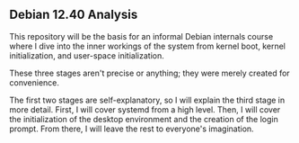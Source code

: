 ## Debian 12.40 Analysis

This repository will be the basis for an informal Debian internals course where I dive into the
inner workings of the system from kernel boot, kernel initialization, and user-space
initialization.

These three stages aren't precise or anything; they were merely created for convenience.

The first two stages are self-explanatory, so I will explain the third stage in more detail.
First, I will cover systemd from a high level. Then, I will cover the initialization of the
desktop environment and the creation of the login prompt. From there, I will leave the rest
to everyone's imagination.
